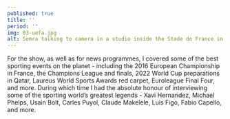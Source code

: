 ```yaml
---
published: true
title: ''
period: ''
img: 03-uefa.jpg
alt: Semra talking to camera in a studio inside the Stade de France in Paris for a preview of the 2016 European Championship in France
---
```

For the show, as well as for news programmes, I covered some of the best sporting events on the planet - including the 2016 European Championship in France, the Champions League and finals, 2022 World Cup preparations in Qatar, Laureus World Sports Awards red carpet, Euroleague Final Four, and more. During which time I had the absolute honour of interviewing some of the sporting world’s greatest legends - Xavi Hernandez, Michael Phelps, Usain Bolt, Carles Puyol, Claude Makelele, Luis Figo, Fabio Capello, and more.